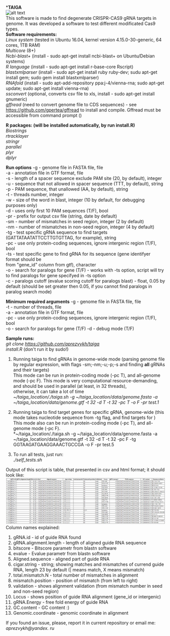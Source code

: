 ***TAIGA** <br/>
![alt text](https://upload.wikimedia.org/wikipedia/commons/2/29/Archangelsk_taiga.JPG) <br/>
This software is made to find degenerate CRISPR-CAS9 gRNA targets in genome. It was developed a software to test 
different modificated Cas9 types. <br/>
**Software requirements:** <br/>
*Linux system* (tested in Ubuntu 16.04, kernel version 4.15.0-30-generic, 64 cores, 1TB RAM) <br/>
*Multicore* (8+) <br/>
*Ncbi-blast+* (install - sudo apt-get install ncbi-blast+ on Ubuntu/Debian systems) <br/>
*R language* (install - sudo apt-get install r-base-core Rscript) <br/>
*blastxmlparser* (install -  sudo apt-get install ruby ruby-dev; sudu apt-get install gem; sudo gem install blastxmlparser) <br/>
*RNAfold* (install - sudo apt-add-repository ppa:j-4/vienna-rna; sudo apt-get update; sudo apt-get install vienna-rna) <br/>
*ssconvert* (optional, converts csv file to xls, install - sudo apt-get install gnumeric) <br/>
*gffread* (need to convert genome file to CDS sequences) - see https://github.com/gpertea/gffread to install and compile. Gffread must be accessible from command prompt () <br/>

**R packages: (will be installed automatically, by run install.R)** <br/>
*Biostrings* <br/>
*rtracklayer* <br/>
*stringr* <br/>
*parallel* <br/>
*plyr* <br/>
*dplyr* <br/>


**Run options**
-g - genome file in FASTA file, file <br/>
-a - annotation file in GTF format, file <br/>
-s - length of a spacer sequence exclude PAM site (20, by default), integer <br/>
-u - sequence that not allowed in spacer sequence (TTT, by default), string <br/>
-p - PAM sequence, that unallowed (AA, by default), string <br/>
-t - threads number, integer <br/>
-w - size of the word in blast, integer (10 by default, for debugging purposes only) <br/>
-d - uses only first 10 PAM sequences (T/F), bool <br/>
-pr - prefix for output csv file (string, date by default) <br/>
-sm - number of mismatches in seed region, integer (2 by default) <br/>
-nm - number of mismatches in non-seed region, integer (4 by default) <br/>
-tg - test specific gRNA sequence to find targets (GATTATAATATTCCTTGTGTTAG, for example), string <br/>
-pc - use only protein-coding sequences, ignore intergenic region (T/F), bool <br/>
-ts - test specific gene to find gRNA for its sequence (gene identifyer format should be <br/>
from "gene_id" column from gtf), character <br/>
-o - search for paralogs for gene (T/F) - works with -ts option, script will try to find paralogs for gene specifyed in -ts option <br/>
-c - paralogs cutoff (evalue scoring cutoff for paralogs blast) - float, 0.05 by default (should be set greater then 0.05, if you cannot find paralogs in paralog search mode) <br/>


**Minimum required arguments**
-g - genome file in FASTA file, file <br/>
-t - number of threads, file <br/>
-a - annotation file in GTF format, file <br/>
-pc - use only protein-coding sequences, ignore intergenic region (T/F), bool <br/>
-o - search for paralogs for gene (T/F)
-d - debug mode (T/F)

**Sample runs:** <br/>
*git clone https://github.com/aprezvykh/taiga* <br/>
*install.R* (don't run it by sudo!) <br/>

1) Running taiga to find gRNAs in genome-wide mode (parsing genome file by regular expression, with flags -sm;-nm;-u;-p;-s and finding **all** gRNAs and their targets)  <br/>
This mode can be run in protein-coding mode (-pc T), and all-genome mode (-pc F). This mode is very computational resource-demanding, and should be used in parallel (at least, in 32 threads), <br/>
otherwise, it can take a lot of time <br/>
*~/taiga_location/./taiga.sh -g ~/taiga_location/data/genome.fasta -a ~/taiga_location/data/genome.gtf -t 32 -d T -t 32 -pc T -o F -pr test.1* <br/>

2) Running taiga to find target genes for specific gRNA, genome-wide (this mode takes nucleotide sequence from -tg flag, and find targets for ) <br/>
This mode also can be run in protein-coding mode (-pc T), and all-genome mode (-pc F). <br/>
*~/taiga_location/./taiga.sh -g ~/taiga_location/data/genome.fasta -a ~/taiga_location/data/genome.gtf -t 32 -d T -t 32 -pc F -tg GGTAAGATGAAGGAAACTGCCGA -o F -pr test.5 <br/>

3) To run all tests, just run:  <br/>
*./self_tests.sh* <br/>

Output of this script is table, that presented in csv and html format; it should look like: <br/>
![alt text](https://github.com/aprezvykh/taiga/blob/master/sample_images/taiga_image.PNG) <br/>
Column names explained: <br/>
1) gRNA.id - id of guide RNA found <br/>
2) gRNA.alignment.length - length of aligned guide RNA sequence <br/>
3) bitscore - Bitscore parametr from blastn software <br/>
4) evalue - Evalue parametr from blastn software <br/>
5) Aligned.sequence - aligned part of guide RNA <br/>
6) cigar.string - string; showing matches and mismatches of currend guide RNA, length 23 by default (| means match, X means mismatch) <br/>
7) total.mismatch.N - total number of mismatches in alignment <br/>
8) mismatch.position - position of mismatch (from left to right) <br/>
9) validation - shows alignment validation (from mismatch number in seed and non-seed region) <br/>
10) Locus - shows position of guide RNA alignment (gene_id or intergenic) <br/>
11) gRNA.Energy - free fold energy of guide RNA <br/>
12) GC.content - GC content :) <br/>
13) Genomic.coordinate - genomic coordinate in alignment <br/>


If you found an issue, please, report it in current repository or email me: <br/>
*aprezvykh@yandex. ru*
